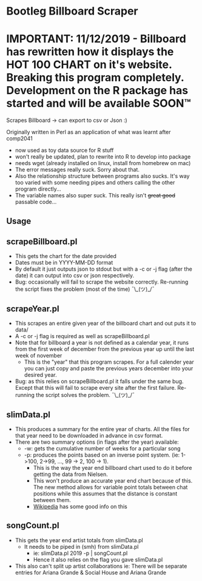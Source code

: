 # Bootleg Billboard Scraper



# IMPORTANT: 11/12/2019 - Billboard has rewritten how it displays the HOT 100 CHART on it's website. Breaking this program completely. Development on the R package has started and will be available SOON™ 


Scrapes Billboard -> can export to csv or Json :)

Originally written in Perl as an application of what was learnt after comp2041 

* now used as toy data source for R stuff
* won't really be updated, plan to rewrite into R to develop into package
* needs wget (already installed on linux, install from homebrew on mac)
* The error messages really suck. Sorry about that.
* Also the relationship structure between programs also sucks. It's way too varied with some needing pipes and others calling the other program directly...
* The variable names also super suck. This really isn't ~~great good~~ passable code...

## Usage

## scrapeBillboard.pl
* This gets the chart for the date provided 
* Dates must be in YYYY-MM-DD format
* By default it just outputs json to stdout but with a -c or -j flag (after the date) it can output into csv or json respectively.
* Bug: occasionally will fail to scrape the website correctly. Re-running the script fixes the problem (most of the time) ¯\\\_(ツ)_/¯ 

## scrapeYear.pl
* This scrapes an entire given year of the billboard chart and out puts it to data/ 
* A -c or -j flag is required as well as scrapeBillboard.pl
* Note that for billboard a year is not defined as a calendar year, it runs from the first week of december from the previous year up until the last week of november
  * This is the "year" that this program scrapes. For a full calender year you can just copy and paste the previous years december into your desired year.
* Bug: as this relies on scrapeBillboard.pl it falls under the same bug. Except that this will fail to scrape every site after the first failure. Re-running the script solves the problem. ¯\\\_(ツ)_/¯ 

## slimData.pl
* This produces a summary for the entire year of charts. All the files for that year need to be downloaded in advance in csv format.
* There are two summary options (in flags after the year) available: 
  * -w: gets the cumulative number of weeks for a particular song
  * -p: produces the points based on an inverse point system. (ie: 1->100, 2->99, ..., 99 -> 2, 100 -> 1). 
    * This is the way the year end billboard chart used to do it before getting the data from Nielsen.
    * This won't produce an accurate year end chart because of this. The new method allows for variable point totals between chat positions while this assumes that the distance is constant between them.
    * [Wikipedia](https://en.wikipedia.org/wiki/Billboard_Year-End) has some good info on this

## songCount.pl 
* This gets the year end artist totals from slimData.pl
  * It needs to be piped in (smh) from slimData.pl 
    * ie: slimData.pl 2019 -p | songCount.pl 
    * Hence it also relies on the flag you gave slimData.pl
* This also can't split up artist collaborations ie:  There will be separate entries for Ariana Grande & Social House and Ariana Grande




